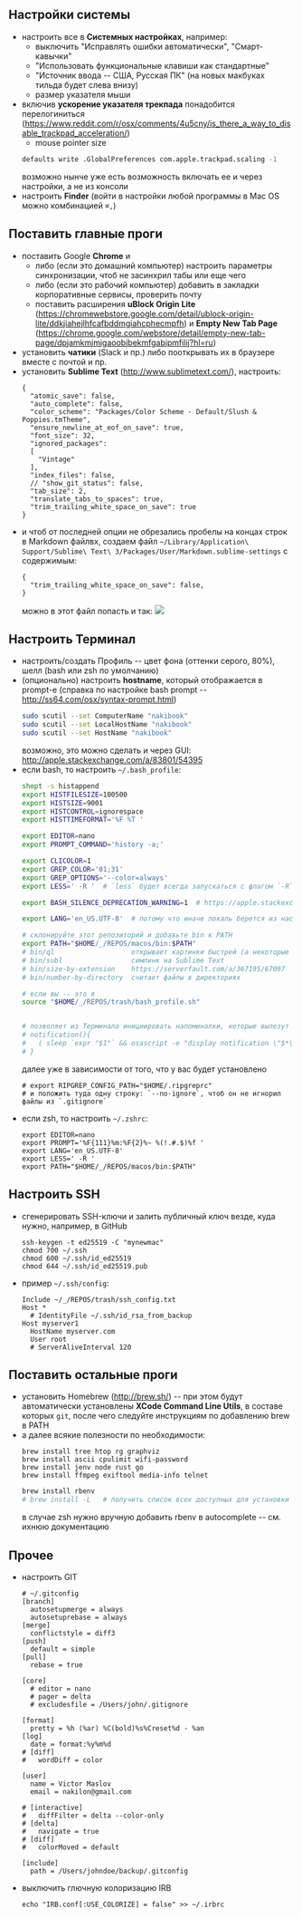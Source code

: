 ## Настройки системы

* настроить все в **Системных настройках**, например:
  * выключить "Исправлять ошибки автоматически", "Смарт-кавычки"
  * "Использовать функциональные клавиши как стандартные"
  * "Источник ввода -- США, Русская ПК" (на новых макбуках тильда будет слева внизу)
  * размер указателя мыши
* включив **ускорение указателя трекпада** понадобится перелогиниться (https://www.reddit.com/r/osx/comments/4u5cny/is_there_a_way_to_disable_trackpad_acceleration/)
  * mouse pointer size
  ```bash
  defaults write .GlobalPreferences com.apple.trackpad.scaling -1
  ```
  возможно нынче уже есть возможность включать ее и через настройки, а не из консоли
* настроить **Finder** (войти в настройки любой программы в Mac OS можно комбинацией `⌘,`)

## Поставить главные проги

* поставить Google **Chrome** и
  * либо (если это домашний компьютер) настроить параметры синхронизации, чтоб не засинхрил табы или еще чего
  * либо (если это рабочий компьютер) добавить в закладки корпоративные сервисы, проверить почту
  * поставить расширения **uBlock Origin Lite** (https://chromewebstore.google.com/detail/ublock-origin-lite/ddkjiahejlhfcafbddmgiahcphecmpfh) и **Empty New Tab Page** (https://chrome.google.com/webstore/detail/empty-new-tab-page/dpjamkmjmigaoobjbekmfgabipmfilij?hl=ru)
* установить **чатики** (Slack и пр.) либо пооткрывать их в браузере вместе с почтой и пр.
* установить **Sublime Text** (http://www.sublimetext.com/), настроить:
  ```
  {
    "atomic_save": false,
    "auto_complete": false,
    "color_scheme": "Packages/Color Scheme - Default/Slush & Poppies.tmTheme",
    "ensure_newline_at_eof_on_save": true,
    "font_size": 32,
    "ignored_packages":
    [
      "Vintage"
    ],
    "index_files": false,
    // "show_git_status": false,
    "tab_size": 2,
    "translate_tabs_to_spaces": true,
    "trim_trailing_white_space_on_save": true
  }
  ```
* и чтоб от последней опции не обрезались пробелы на концах строк в Markdown файлвх, создаем файл `~/Library/Application\ Support/Sublime\ Text\ 3/Packages/User/Markdown.sublime-settings` с содержимым:
  ```
  {
    "trim_trailing_white_space_on_save": false,
  }
  ```
  можно в этот файл попасть и так: ![](https://i.imgur.com/RWFBSbq.png)

## Настроить Терминал

* настроить/создать Профиль -- цвет фона (оттенки серого, 80%), шелл (bash или zsh по умолчанию)
* (опционально) настроить **hostname**, который отображается в prompt-е (справка по настройке bash prompt -- http://ss64.com/osx/syntax-prompt.html)
  ```bash
  sudo scutil --set ComputerName "nakibook"
  sudo scutil --set LocalHostName "nakibook"
  sudo scutil --set HostName "nakibook"
  ```
  возможно, это можно сделать и через GUI: http://apple.stackexchange.com/a/83801/54395
* если bash, то настроить `~/.bash_profile`:
  ```bash
  shopt -s histappend
  export HISTFILESIZE=100500
  export HISTSIZE=9001
  export HISTCONTROL=ignorespace
  export HISTTIMEFORMAT='%F %T '

  export EDITOR=nano
  export PROMPT_COMMAND='history -a;'

  export CLICOLOR=1
  export GREP_COLOR='01;31'
  export GREP_OPTIONS='--color=always'
  export LESS=' -R '  # `less` будет всегда запускаться с флагом `-R` (для цветных букв)

  export BASH_SILENCE_DEPRECATION_WARNING=1  # https://apple.stackexchange.com/q/371997/54395

  export LANG='en_US.UTF-8'  # потому что иначе локаль берется из настроек ОС, а там у нас стоит русский

  # склонируйте этот репозиторий и добавьте bin к PATH
  export PATH="$HOME/_/REPOS/macos/bin:$PATH"
  # bin/ql                   открывает картинки быстрей (а некоторые файлы, например .obj, даже правильней), чем просмотрщик, который вызывается через open
  # bin/subl                 симлинк на Sublime Text
  # bin/size-by-extension    https://serverfault.com/a/367195/67097
  # bin/number-by-directory  считает файлы в директориях

  # если вы -- это я
  source "$HOME/_/REPOS/trash/bash_profile.sh"


  # позволяет из Терминала инициировать напоминалки, которые вылезут в правом верхнем углу через заданное время
  # notification(){
  #   ( sleep `expr "$1"` && osascript -e "display notification \"$*\" with Title \"Notification from Terminal\"" )&
  # }
  ```
  далее уже в зависимости от того, что у вас будет установлено
  ```
  # export RIPGREP_CONFIG_PATH="$HOME/.ripgreprc"
  # и положить туда одну строку: `--no-ignore`, чтоб он не игнорил файлы из `.gitignore`
  ```
* если zsh, то настроить `~/.zshrc`:
  ```
  export EDITOR=nano
  export PROMPT='%F{111}%m:%F{2}%~ %(!.#.$)%f '
  export LANG='en_US.UTF-8'
  export LESS=' -R '
  export PATH="$HOME/_/REPOS/macos/bin:$PATH"
  ```

## Настроить SSH

* сгенерировать SSH-ключи и залить публичный ключ везде, куда нужно, например, в GitHub
  ```
  ssh-keygen -t ed25519 -C "mynewmac"
  chmod 700 ~/.ssh
  chmod 600 ~/.ssh/id_ed25519
  chmod 644 ~/.ssh/id_ed25519.pub
  ```
* пример `~/.ssh/config`:
  ```
  Include ~/_/REPOS/trash/ssh_config.txt
  Host *
    # IdentityFile ~/.ssh/id_rsa_from_backup
  Host myserver1
    HostName myserver.com
    User root
    # ServerAliveInterval 120
  ```

## Поставить остальные проги

* установить Homebrew (http://brew.sh/) -- при этом будут автоматически установлены **XCode Command Line Utils**, в составе которых `git`, после чего следуйте инструкциям по добавлению brew в PATH
* а далее всякие полезности по необходимости:
  ```
  brew install tree htop rg graphviz
  brew install ascii cpulimit wifi-password
  brew install jenv node rust go
  brew install ffmpeg exiftool media-info telnet
  ```
  ```bash
  brew install rbenv
  # brew install -L   # получить список всех доступных для установки
  ```
  в случае zsh нужно вручную добавить rbenv в autocomplete -- см. ихнюю документацию

## Прочее

* настроить GIT
  ```
  # ~/.gitconfig
  [branch]
    autosetupmerge = always
    autosetuprebase = always
  [merge]
    conflictstyle = diff3
  [push]
    default = simple
  [pull]
    rebase = true

  [core]
    # editor = nano
    # pager = delta
    # excludesfile = /Users/john/.gitignore

  [format]
    pretty = %h (%ar) %C(bold)%s%Creset%d - %an
  [log]
    date = format:%y%m%d
  # [diff]
  #   wordDiff = color

  [user]
    name = Victor Maslov
    email = nakilon@gmail.com

  # [interactive]
  #   diffFilter = delta --color-only
  # [delta]
  #   navigate = true
  # [diff]
  #   colorMoved = default

  [include]
    path = /Users/johndoe/backup/.gitconfig
  ```
* выключить глючную колоризацию IRB
  ```
  echo "IRB.conf[:USE_COLORIZE] = false" >> ~/.irbrc
  ```
